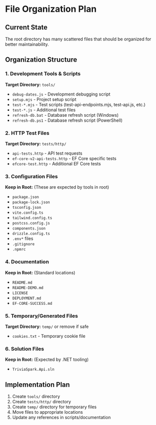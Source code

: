 # File Organization Plan

## Current State

The root directory has many scattered files that should be organized for better maintainability.

## Organization Structure

### 1. Development Tools & Scripts

**Target Directory:** `tools/`

- `debug-dates.js` - Development debugging script
- `setup.mjs` - Project setup script
- `test-*.mjs` - Test scripts (test-api-endpoints.mjs, test-api.js, etc.)
- `test-*.js` - Additional test files
- `refresh-db.bat` - Database refresh script (Windows)
- `refresh-db.ps1` - Database refresh script (PowerShell)

### 2. HTTP Test Files

**Target Directory:** `tests/http/`

- `api-tests.http` - API test requests
- `ef-core-v2-api-tests.http` - EF Core specific tests
- `efcore-test.http` - Additional EF Core tests

### 3. Configuration Files

**Keep in Root:** (These are expected by tools in root)

- `package.json`
- `package-lock.json`
- `tsconfig.json`
- `vite.config.ts`
- `tailwind.config.ts`
- `postcss.config.js`
- `components.json`
- `drizzle.config.ts`
- `.env*` files
- `.gitignore`
- `.npmrc`

### 4. Documentation

**Keep in Root:** (Standard locations)

- `README.md`
- `README-DEMO.md`
- `LICENSE`
- `DEPLOYMENT.md`
- `EF-CORE-SUCCESS.md`

### 5. Temporary/Generated Files

**Target Directory:** `temp/` or remove if safe

- `cookies.txt` - Temporary cookie file

### 6. Solution Files

**Keep in Root:** (Expected by .NET tooling)

- `TriviaSpark.Api.sln`

## Implementation Plan

1. Create `tools/` directory
2. Create `tests/http/` directory
3. Create `temp/` directory for temporary files
4. Move files to appropriate locations
5. Update any references in scripts/documentation
